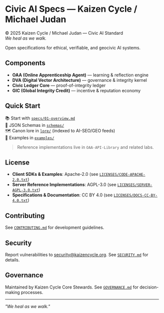 # Civic AI Specs — Kaizen Cycle / Michael Judan
© 2025 Kaizen Cycle / Michael Judan — Civic AI Standard  
*We heal as we walk.*

Open specifications for ethical, verifiable, and geocivic AI systems.

## Components
- **OAA (Online Apprenticeship Agent)** — learning & reflection engine  
- **DVA (Digital Vector Architecture)** — governance & integrity kernel  
- **Civic Ledger Core** — proof-of-integrity ledger  
- **GIC (Global Integrity Credit)** — incentive & reputation economy  

## Quick Start
📚 Start with [`specs/01-overview.md`](specs/01-overview.md)  
🧩 JSON Schemas in [`schemas/`](schemas/)  
🗺️ Canon lore in [`lore/`](lore/) (indexed to AI-SEO/GEO feeds)  
🧪 Examples in [`examples/`](examples/)

> Reference implementations live in `OAA-API-Library` and related labs.

## License
- **Client SDKs & Examples**: Apache-2.0 (see [`LICENSES/CODE-APACHE-2.0.txt`](LICENSES/CODE-APACHE-2.0.txt))
- **Server Reference Implementations**: AGPL-3.0 (see [`LICENSES/SERVER-AGPL-3.0.txt`](LICENSES/SERVER-AGPL-3.0.txt))
- **Specifications & Documentation**: CC BY 4.0 (see [`LICENSES/DOCS-CC-BY-4.0.txt`](LICENSES/DOCS-CC-BY-4.0.txt))

## Contributing
See [`CONTRIBUTING.md`](CONTRIBUTING.md) for development guidelines.

## Security
Report vulnerabilities to security@kaizencycle.org. See [`SECURITY.md`](SECURITY.md) for details.

## Governance
Maintained by Kaizen Cycle Core Stewards. See [`GOVERNANCE.md`](GOVERNANCE.md) for decision-making processes.

---

*"We heal as we walk."*
